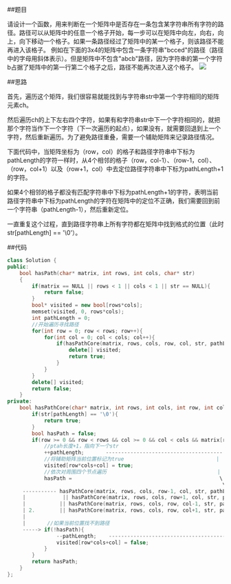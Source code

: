 ##题目

请设计一个函数，用来判断在一个矩阵中是否存在一条包含某字符串所有字符的路径。路径可以从矩阵中的任意一个格子开始，每一步可以在矩阵中向左，向右，向上，向下移动一个格子。如果一条路径经过了矩阵中的某一个格子，则该路径不能再进入该格子。 例如在下面的3x4的矩阵中包含一条字符串"bcced"的路径（路径中的字母用斜体表示）。但是矩阵中不包含"abcb"路径，因为字符串的第一个字符b占据了矩阵中的第一行第二个格子之后，路径不能再次进入这个格子。
![](https://img2020.cnblogs.com/blog/2185444/202011/2185444-20201101144951049-764544219.png)

##思路

首先，遍历这个矩阵，我们很容易就能找到与字符串str中第一个字符相同的矩阵元素ch。

然后遍历ch的上下左右四个字符，如果有和字符串str中下一个字符相同的，就把那个字符当作下一个字符（下一次遍历的起点），如果没有，就需要回退到上一个字符，然后重新遍历。为了避免路径重叠，需要一个辅助矩阵来记录路径情况。

下面代码中，当矩阵坐标为（row，col）的格子和路径字符串中下标为pathLength的字符一样时，从4个相邻的格子（row，col-1）、（row-1，col）、（row，col+1）以及（row+1，col）中去定位路径字符串中下标为pathLength+1的字符。

如果4个相邻的格子都没有匹配字符串中下标为pathLength+1的字符，表明当前路径字符串中下标为pathLength的字符在矩阵中的定位不正确，我们需要回到前一个字符串（pathLength-1），然后重新定位。

一直重复这个过程，直到路径字符串上所有字符都在矩阵中找到格式的位置（此时str[pathLength] == '\0'）。

##代码

```c++
class Solution {
public:
    bool hasPath(char* matrix, int rows, int cols, char* str)
    {
        if(matrix == NULL || rows < 1 || cols < 1 || str == NULL){
            return false;
        }
        bool* visited = new bool[rows*cols];
        memset(visited, 0, rows*cols);
        int pathLength = 0;
        //开始遍历寻找路径
        for(int row = 0; row < rows; row++){
            for(int col = 0; col < cols; col++){
                if(hasPathCore(matrix, rows, cols, row, col, str, pathLength, visited)){
                    delete[] visited;
                    return true;
                }
            }
        }
        delete[] visited;
        return false;
    }
private:
    bool hasPathCore(char* matrix, int rows, int cols, int row, int col, char* str, int& pathLength, bool* visited){
        if(str[pathLength] == '\0'){
            return true;
        }
        bool hasPath = false;
        if(row >= 0 && row < rows && col >= 0 && col < cols && matrix[row*cols+col] == str[pathLength] && !visited[row*cols+col]){
            //ptah长度+1，指向下一个str
            ++pathLength;       --------------------------------------
            //将辅助矩阵当前位置标记为true                              |
            visited[row*cols+col] = true;                             |    1.
            //依次对周围四个节点遍历                                    |
            hasPath =                                                \  /
                                                                      \/
     ----------- hasPathCore(matrix, rows, cols, row-1, col, str, pathLength, visited)          3.
     |            || hasPathCore(matrix, rows, cols, row+1, col, str, pathLength, visited) <-----
     |           || hasPathCore(matrix, rows, cols, row, col-1, str, pathLength, visited)       |
     | 2.        || hasPathCore(matrix, rows, cols, row, col+1, str, pathLength, visited);      |
     |                                                                                          |
     |       //如果当前位置找不到路径                                                             |
     -----> if(!hasPath){                                                                       |
                --pathLength;    ---------------------------------------------------------------
                visited[row*cols+col] = false;
            }
        }
        return hasPath;
    }
};
```
